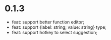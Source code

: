 # 0.1.3

- feat: support better function editor;
- feat: support {label: string; value: string} type;
- feat: support hotkey to select suggestion;

